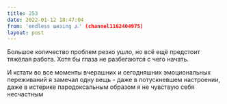 ```yaml
---
title: 253
date: 2022-01-12 18:47:04
from: 'endless шизing ⍼' (channel1162404975)
layout: post
---
```


Большое количество проблем резко ушло, но всё ещё предстоит тяжёлая работа. Хотя бы глаза не разбегаются с чего начать.

И кстати во все моменты вчерашних и сегодняшних эмоциональных переживаний я замечал одну вещь - даже в потускневшем настроении, даже в истерике пародоксальным образом я не чувствую себя несчастным
